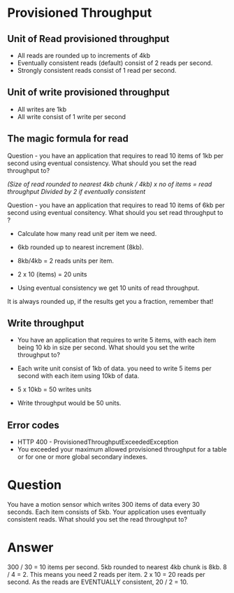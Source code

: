 # Provisioned Throughput
## Unit of Read provisioned throughput

* All reads are rounded up to increments of 4kb
* Eventually consistent reads (default) consist of 2 reads per second.
* Strongly consistent reads consist of 1 read per second.

## Unit of write provisioned throughput
* All writes are 1kb
* All write consist of 1 write per second

## The magic formula for read
Question - you have an application that requires to read 10 items of 1kb per second using eventual consistency. What should you set the read throughput to?

 *(Size of read rounded to nearest 4kb chunk / 4kb) x no of items = read throughput*
 *Divided by 2 if eventually consistent* 

Question - you have an application that requires to read 10 items of 6kb per second using eventual consitency. What should you set read throughput to ?

* Calculate how many read unit per item we need.
* 6kb rounded up to nearest increment (8kb).
* 8kb/4kb = 2 reads units per item. 

* 2 x 10 (items) = 20 units
* Using eventual consistency we get 10 units of read throughput.

It is always rounded up, if the results get you a fraction, remember that!

## Write throughput

* You have an application that requires to write 5 items, with each item being 10 kb in size per second. What should	 you set the write throughput to?

* Each write unit consist of 1kb of data. you need to write 5 items per second with each item using 10kb of data. 
* 5 x 10kb = 50 writes units
* Write throughput would be 50 units.

## Error codes
* HTTP 400 - ProvisionedThroughputExceededException
* You exceeded your maximum allowed provisioned throughput for a table or for one or more global secondary indexes.



# Question
You have a motion sensor which writes 300 items of data every 30 seconds. Each item consists of 5kb. Your application uses eventually consistent reads. What should you set the read throughput to?





# Answer

300 / 30 = 10 items per second. 5kb rounded to nearest 4kb chunk is 8kb. 8 / 4 = 2. This means you need 2 reads per item. 2 x 10 = 20 reads per second. As the reads are EVENTUALLY consistent, 20 / 2 = 10.
